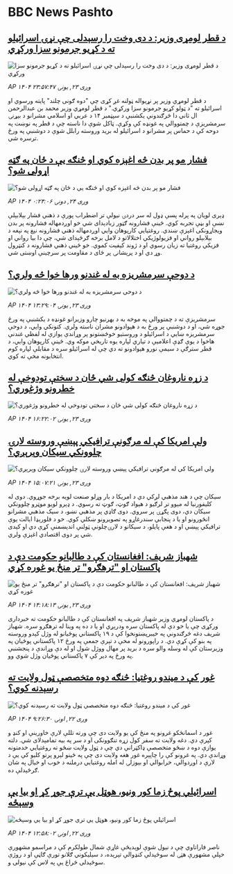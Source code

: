 # BBC News Pashto## [د قطر لومړی وزیر: د دی وخت را رسېدلی چې نړۍ اسرائیلو ته د کړیو جرمونو سزا ورکړي](https://www.bbc.com/pashto/articles/cly9q743zp3o?at_medium=RSS&at_campaign=rss?at_campaign=githubrss)![د قطر لومړی وزیر: د دی وخت را رسېدلی چې نړۍ اسرائیلو ته د کړیو جرمونو سزا ورکړي](https://ichef.bbci.co.uk/ace/ws/240/cpsprodpb/576e/live/8ddf2910-91c6-11f0-84c8-99de564f0440.jpg)_AP ۱۴۰۴ وږی ۲۳, يونۍ ۲۳:۵۷:۴۷_د قطر لومړي وزير پر نړيواله ټولنه غږ کړی چې "دوه ګونی چلند" پایته ورسوي او اسرائیلو ته "د ټولو کړيو جرمونو سزا ورکړي." د قطر لومړي وزير محمد بن عبدالرحمن ال ثاني دا څرګندونې يکشنبې د سپټمبر ۱۴ د عربي او اسلامي مشرانو د بېړنۍ سرمشريزې د چمتووالي په غونډه کې وکړې. ټاکل شوې دا ناسته چې د قطر په نوښت په دوحه کې د حماس پر مشرانو د اسرائیلو له بريد وروسته رابلل شوې د دوشنبې په ورځ ترسره شي.## [فشار مو پر بدن څه اغېزه کوي او څنګه یې د ځان په ګټه اړولی شو؟](https://www.bbc.com/pashto/articles/cgm1me9yv22o?at_medium=RSS&at_campaign=rss?at_campaign=githubrss)![فشار مو پر بدن څه اغېزه کوي او څنګه یې د ځان په ګټه اړولی شو؟](https://ichef.bbci.co.uk/ace/ws/240/cpsprodpb/ed62/live/1331a3f0-0c51-11f0-ba12-8d27eb561761.jpg)_AP ۱۴۰۴ وږی ۲۴, دونۍ ۰:۲۴:۰۶_ډېری لویان په پرله پسې ډول له سر دردۍ نیولې تر اضطراب پورې د ذهني فشار بېلابېلې نښې او بڼې تجربه کوي.
ځینې فشارونه ګټور زبادېدای شي خو اوږدمهاله فشارونه پر بدن ویجاړونکی اغېزې ښندي.
روغتیايي کارپوهان وايي اوږدمهاله ذهني فشارونه نېغ په نېغه د بېلابېلو رواني او فزیولوژیکي اختلالاتو د لامل برخه ګرځېدای شي، چې دا بیا رواني او فزیکي روغتیا ته زیان رسوي او د ژوند کیفیت کموي.
خو ځیني ذهني فشارونه د کنټرول وړ دي او د پرېشانۍ پر ځای د مقاومت پر سرچینې اوښتی شي.## [د دوحې سرمشریزه به له غندنو ورها خوا څه ولري؟](https://www.bbc.com/pashto/articles/c98e5e5g248o?at_medium=RSS&at_campaign=rss?at_campaign=githubrss)![د دوحې سرمشریزه به له غندنو ورها خوا څه ولري؟](https://ichef.bbci.co.uk/ace/ws/240/cpsprodpb/daa7/live/e00cf720-912c-11f0-b391-6936825093bd.jpg)_AP ۱۴۰۴ وږی ۲۳, يونۍ ۱۳:۲۹:۰۴_سرمشریزې ته د چمتووالي په موخه به د بهرنیو چارو وزیرانو غونډه د یکشنبې په ورځ جوړه شي، او د دوشنبې پر ورځ به د هېوادونو مشران ناسته ولري. کتونکي وايي، د دوحې سرمشریزه ښايي د اسرائیلو د وروستیو خوځښتونو پر وړاندې یوازې له لفظي غندنې هاخوا د یوې ګډې اعلامیې د تیاري لپاره یوه تاریخي موکه وي. ځینې کارپوهان وايي، د قطر سترګې د سیمې نورو هېوادونو ته دي چې له اسرائیلو سره د مقابلې لپاره کوم انتخابونه مخې ته کوي.## [د زړه ناروغان څنګه کولی شي ځان د سختې تودوخې له خطرونو وژغوري؟ ](https://www.bbc.com/pashto/articles/c4gvrwxey4mo?at_medium=RSS&at_campaign=rss?at_campaign=githubrss)![د زړه ناروغان څنګه کولی شي ځان د سختې تودوخې له خطرونو وژغوري؟ ](https://ichef.bbci.co.uk/ace/ws/240/cpsprodpb/e522/live/0f768750-9151-11f0-9223-171c11f85051.jpg)_AP ۱۴۰۴ وږی ۲۳, يونۍ ۱۶:۲۲:۰۲_## [ولې امریکا کې له مرګونې ترافیکي پېښې وروسته لارۍ چلوونکي سیکان وېرېږي؟](https://www.bbc.com/pashto/articles/cdr6gz555y7o?at_medium=RSS&at_campaign=rss?at_campaign=githubrss)![ولې امریکا کې له مرګونې ترافیکي پېښې وروسته لارۍ چلوونکي سیکان وېرېږي؟](https://ichef.bbci.co.uk/ace/ws/240/cpsprodpb/3c27/live/26ba5900-9160-11f0-84c8-99de564f0440.jpg)_AP ۱۴۰۴ وږی ۲۳, يونۍ ۱۵:۰۷:۲۱_سیکان چې د هند مذهبي لږکي دي د امریکا د بار وړلو صنعت لویه برخه جوړوي. دوی له کلیفورنیا له مېوو تر لرګیو د هېواد ګوټ، ګوټ ته رسوي.
د ډېرو لویو موټرو چلوونکي سیکان دي، دوی پګړۍ پر سروي. دوی ګاډي پر مذهبي نښو، د سیک مذهبي مشرانو انځورونو او یا د پنجابي سندرغاړو په تصویرونو ښکلي کوي.
خو د فلوریډا ایالت یوې ترافیکي پېښې او د هغې پایلو، د سیکانو د لارۍچلونې ټولنې اندېښمنې کړې دي او کېدی شي پر دوی اقتصادي اغېزې ولري.## [شهباز شريف: افغانستان کې د طالبانو حکومت دې د پاکستان او "ترهګرو" تر منځ يو غوره کړي ](https://www.bbc.com/pashto/articles/cgq4vvweeweo?at_medium=RSS&at_campaign=rss?at_campaign=githubrss)![شهباز شريف: افغانستان کې د طالبانو حکومت دې د پاکستان او "ترهګرو" تر منځ يو غوره کړي ](https://ichef.bbci.co.uk/ace/ws/240/cpsprodpb/015d/live/c34efcc0-9120-11f0-84c8-99de564f0440.png)_AP ۱۴۰۴ وږی ۲۳, يونۍ ۱۴:۱۸:۱۳_د پاکستان لومړي وزير شهباز شريف په افغانستان کې د طالبانو حکومت ته خبرداری ورکړی چې يا خو دې له پاکستان سره ودرېږي او یا د ده په وينا له ترهګرو سره. شهباز شريف دغه څرګندونې په خیبرپښتونخوا کې د ۱۹ پاکستاني پوځيانو له وژل کېدو وروسته په بنو کې کړې دي. د راپورونو له مخې د تېرې جمعې په ورځ ۱۲ پاکستاني پوځيان په وزيرستان کې له وسله والو سره د بريد پر مهال ووژل شول او له دې وړاندې د پنجشنبې په ورځ په دير کې ۷ پاکستاني پوځيان وژل شوي وو.## [غور کې د میندو روغتیا: څنګه دوه متخصصې ټول ولایت ته رسېدنه کوي؟](https://www.bbc.com/pashto/articles/cjr5yvz4lz1o?at_medium=RSS&at_campaign=rss?at_campaign=githubrss)![غور کې د میندو روغتیا: څنګه دوه متخصصې ټول ولایت ته رسېدنه کوي؟](https://ichef.bbci.co.uk/ace/ws/240/cpsprodpb/48d9/live/81425720-9074-11f0-84c8-99de564f0440.jpg)_AP ۱۴۰۴ وږی ۲۲, اونۍ ۹:۲۶:۳۰_غور د اسمانڅکو غرونو په منځ کې یو ولایت دی چې ورته تللې لارې خاورینې او کنډ و کپرې دي. دغه ولایت ته سفر کول زړه تنګوونکی او د سر په بیه تمامېدلای شي. دلته يوازې دوه د ښځو متخصصې ډاکټرانې دي چې د ټول ولایت ښځو ته روغتیایي خدمتونه وړاندې دي.
په غرونو کې را چاپېره غور هغه ولايت دی چې په ځینو لېرو پرتو کليو کې یې د لارې د اوږدوالي، خرابوالي او بېوزلۍ له امله روغتیايي درملنه د خوب او خیال په شان ګرځېدلې ده.## [اسرائیلي پوځ زما کور ونیو، هوټل یې ترې جوړ کړ او بیا یې وسېځه](https://www.bbc.com/pashto/articles/c5yq4dz4r06o?at_medium=RSS&at_campaign=rss?at_campaign=githubrss)![اسرائیلي پوځ زما کور ونیو، هوټل یې ترې جوړ کړ او بیا یې وسېځه](https://ichef.bbci.co.uk/ace/ws/240/cpsprodpb/451c/live/813b6230-9088-11f0-b391-6936825093bd.jpg)_AP ۱۴۰۴ وږی ۲۲, اونۍ ۱۲:۵۸:۰۲_ناصر فاراتاوي چې د نیول شوې لوېدیځې غاړې شمال طولکرم کې د مراسمو مشهورې خپلې مشهورې هټۍ له سوځېدلې کنډوالې تېرېده، د سیلیکوني ګلانو تورې ګاڼې او د روژې سوځېدلی څراغ یې په لاس کې نیولی و.